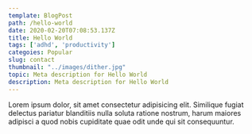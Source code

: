 ```yaml
---
template: BlogPost
path: /hello-world
date: 2020-02-20T07:08:53.137Z
title: Hello World
tags: ['adhd', 'productivity']
categoies: Popular
slug: contact
thumbnail: "../images/dither.jpg"
topic: Meta description for Hello World
description: Meta description for Hello World
---
```


Lorem ipsum dolor, sit amet consectetur adipisicing elit. Similique fugiat delectus pariatur blanditiis nulla soluta ratione nostrum, harum maiores adipisci a quod nobis cupiditate quae odit unde qui sit consequuntur.
